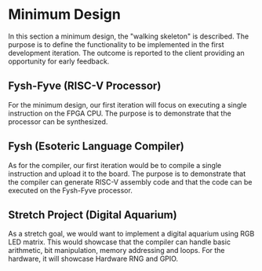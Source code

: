 # Minimum Design

In this section a minimum design, the "walking skeleton" is described. The
purpose is to define the functionality to be implemented in the first
development iteration. The outcome is reported to the client providing an
opportunity for early feedback.

## Fysh-Fyve (RISC-V Processor)

For the minimum design, our first iteration will focus on executing a single
instruction on the FPGA CPU. The purpose is to demonstrate that the processor
can be synthesized.

## Fysh (Esoteric Language Compiler)

As for the compiler, our first iteration would be to compile a single
instruction and upload it to the board. The purpose is to demonstrate that the
compiler can generate RISC-V assembly code and that the code can be executed on
the Fysh-Fyve processor.

## Stretch Project (Digital Aquarium)

As a stretch goal, we would want to implement a digital aquarium using RGB LED
matrix. This would showcase that the compiler can handle basic arithmetic, bit
manipulation, memory addressing and loops. For the hardware, it will showcase
Hardware RNG and GPIO.
